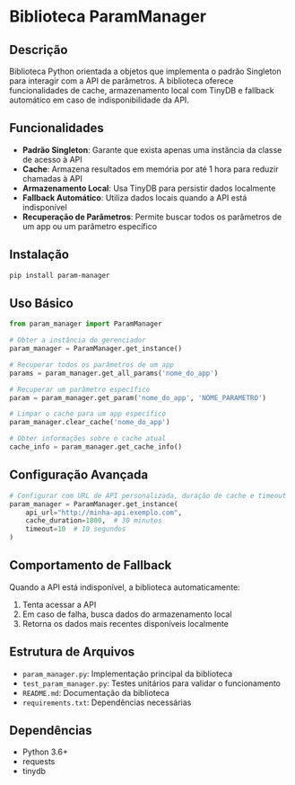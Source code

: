 # Biblioteca ParamManager

## Descrição
Biblioteca Python orientada a objetos que implementa o padrão Singleton para interagir com a API de parâmetros. A biblioteca oferece funcionalidades de cache, armazenamento local com TinyDB e fallback automático em caso de indisponibilidade da API.

## Funcionalidades

- **Padrão Singleton**: Garante que exista apenas uma instância da classe de acesso à API
- **Cache**: Armazena resultados em memória por até 1 hora para reduzir chamadas à API
- **Armazenamento Local**: Usa TinyDB para persistir dados localmente
- **Fallback Automático**: Utiliza dados locais quando a API está indisponível
- **Recuperação de Parâmetros**: Permite buscar todos os parâmetros de um app ou um parâmetro específico

## Instalação

```bash
pip install param-manager
```

## Uso Básico

```python
from param_manager import ParamManager

# Obter a instância do gerenciador
param_manager = ParamManager.get_instance()

# Recuperar todos os parâmetros de um app
params = param_manager.get_all_params('nome_do_app')

# Recuperar um parâmetro específico
param = param_manager.get_param('nome_do_app', 'NOME_PARAMETRO')

# Limpar o cache para um app específico
param_manager.clear_cache('nome_do_app')

# Obter informações sobre o cache atual
cache_info = param_manager.get_cache_info()
```

## Configuração Avançada

```python
# Configurar com URL de API personalizada, duração de cache e timeout
param_manager = ParamManager.get_instance(
    api_url="http://minha-api.exemplo.com",
    cache_duration=1800,  # 30 minutos
    timeout=10  # 10 segundos
)
```

## Comportamento de Fallback

Quando a API está indisponível, a biblioteca automaticamente:
1. Tenta acessar a API
2. Em caso de falha, busca dados do armazenamento local
3. Retorna os dados mais recentes disponíveis localmente

## Estrutura de Arquivos

- `param_manager.py`: Implementação principal da biblioteca
- `test_param_manager.py`: Testes unitários para validar o funcionamento
- `README.md`: Documentação da biblioteca
- `requirements.txt`: Dependências necessárias

## Dependências

- Python 3.6+
- requests
- tinydb
